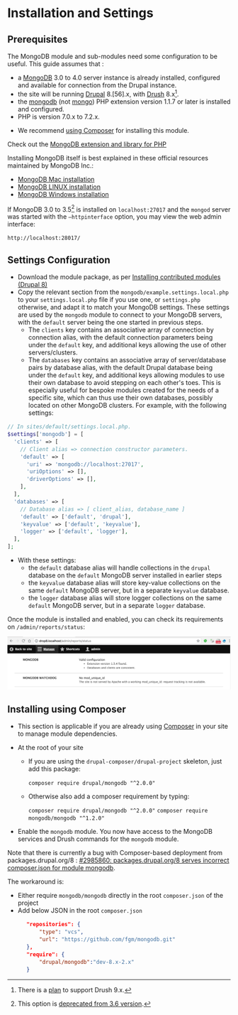 # Installation and Settings
## Prerequisites

The MongoDB module and sub-modules need some configuration to be useful. This
guide assumes that :

* a [MongoDB][download] 3.0 to 4.0 server instance is already installed,
  configured and available for connection from the Drupal instance.
* the site will be running [Drupal][drupal] 8.[56].x, with [Drush][drush] 8.x[^1].
* the [mongodb][mongodb] (not [mongo][mongo]) PHP extension version 1.1.7 or
  later is installed and configured.
* PHP is version 7.0.x to 7.2.x.

[^1]: There is a [plan][drush9] to support Drush 9.x.

* We recommend [using Composer](#installing-using-composer) for installing this module.

Check out the [MongoDB extension and library for PHP][PHPMongoDBext]

Installing MongoDB itself is best explained in these official resources
maintained by MongoDB Inc.:

   * [MongoDB Mac installation][MongoDBMac]
   * [MongoDB LINUX installation][MongoDBLinux]
   * [MongoDB Windows installation][MongoDBWindows]

[download]: https://www.mongodb.org/downloads
[drupal]: https://www.drupal.org/project/drupal
[drush]: https://www.drupal.org/project/drush
[php]: http://php.net/downloads.php
[mongo]: http://php.net/mongo
[mongodb]: http://php.net/mongodb
[drush9]: https://www.drupal.org/project/mongodb/issues/2986785
[PHPMongoDBext]: http://php.net/mongodb
[MongoDBMac]: https://docs.mongodb.com/manual/tutorial/install-mongodb-on-os-x/
[MongoDBLinux]: https://docs.mongodb.com/manual/administration/install-on-linux/
[MongoDBWindows]: https://docs.mongodb.com/manual/tutorial/install-mongodb-on-windows/
[removedhttp]: https://docs.mongodb.com/manual/release-notes/3.6-compatibility/#http-interface-and-rest-api

If MongoDB 3.0 to 3.5[^2] is installed on `localhost:27017` and the `mongod`
server was started with the `–httpinterface` option, you may view the web admin
interface:

    http://localhost:28017/

[^2]: This option is [deprecated from 3.6 version][removedhttp].


## Settings Configuration

* Download the module package, as per [Installing contributed modules (Drupal 8)][install]
* Copy the relevant section from the `mongodb/example.settings.local.php` to
  your `settings.local.php` file if you use one, or `settings.php` otherwise,
  and adapt it to match your MongoDB settings. These settings are used by the
  `mongodb` module to connect to your MongoDB servers, with the `default` server
  being the one started in previous steps.
  * The `clients` key contains an associative array of connection by
    connection alias, with the default connection parameters being under the
    `default` key, and additional keys allowing the use of other
    servers/clusters.
  * The `databases` key contains an associative array of server/database pairs
    by database alias, with the default Drupal database being under the
    `default` key, and additional keys allowing modules to use their own
    database to avoid stepping on each other's toes. This is especially useful
    for bespoke modules created for the needs of a specific site, which can thus
    use their own databases, possibly located on other MongoDB clusters.
    For example, with the following settings:

```php
// In sites/default/settings.local.php.
$settings['mongodb'] = [
  'clients' => [
    // Client alias => connection constructor parameters.
    'default' => [
      'uri' => 'mongodb://localhost:27017',
      'uriOptions' => [],
      'driverOptions' => [],
    ],
  ],
  'databases' => [
    // Database alias => [ client_alias, database_name ]
    'default' => ['default', 'drupal'],
    'keyvalue' => ['default', 'keyvalue'],
    'logger' => ['default', 'logger'],
  ],
];
```
  * With these settings:
    * the `default` database alias will handle collections in the `drupal`
      database on the `default` MongoDB server installed in earlier steps
    * the `keyvalue` database alias will store key-value collections on the
      same `default` MongoDB server, but in a separate `keyvalue` database.
    * the `logger` database alias will store logger collections on the same
      `default` MongoDB server, but in a separate `logger` database.

Once the module is installed and enabled, you can check its requirements on
`/admin/reports/status`:

![MongoDB on status page](images/mongodb-requirements.png)


## Installing using Composer

* This section is applicable if you are already using [Composer][composer] in
your site to manage module dependencies.

[composer]: https://www.drupal.org/docs/develop/using-composer/using-composer-to-manage-drupal-site-dependencies

  * At the root of your site
    * If you are using the `drupal-composer/drupal-project` skeleton, just add
      this package:

         `composer require drupal/mongodb "^2.0.0"`

    * Otherwise also add a composer requirement by typing:

        `composer require drupal/mongodb "^2.0.0"`
        `composer require mongodb/mongodb "^1.2.0"`

  * Enable the `mongodb` module. You now have access to the MongoDB services and
  Drush commands for the `mongodb` module.

[install]: https://www.drupal.org/documentation/install/modules-themes/modules-8

Note that there is currently a bug with Composer-based deployment from
packages.drupal.org/8 :
[#2985860: packages.drupal.org/8 serves incorrect composer.json for module mongodb][composer issue].

The workaround is:

* Either require `mongodb/mongodb` directly in the root `composer.json` of the project
* Add below JSON in the root `composer.json`

```json
      "repositories": {
          "type": "vcs",
          "url": "https://github.com/fgm/mongodb.git"
      },
      "require": {
          "drupal/mongodb":"dev-8.x-2.x"
      }
```
[composer issue]: https://www.drupal.org/project/project_composer/issues/2985860
